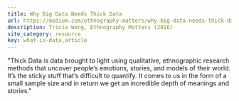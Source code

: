 ```yaml
---
title: Why Big Data Needs Thick Data
url: https://medium.com/ethnography-matters/why-big-data-needs-thick-data-b4b3e75e3d7
description: Tricia Wang, Ethnography Matters (2016)
site_category: resource
key: what-is-data,article
---
```


"Thick Data is data brought to light using qualitative, ethnographic research methods that uncover people’s emotions, stories, and models of their world. It’s the sticky stuff that’s difficult to quantify. It comes to us in the form of a small sample size and in return we get an incredible depth of meanings and stories."